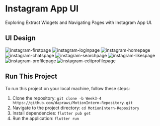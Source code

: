 # Instagram App UI

Exploring Extract Widgets and Navigating Pages with Instagram App UI.

## UI Design
![instagram-firstpage](https://github.com/dapraws/MotionIntern-Repository/assets/122019775/601786cf-ae4f-4d9c-a240-125ad0738136)
![instagram-loginpage](https://github.com/dapraws/MotionIntern-Repository/assets/122019775/f98eee2c-8d36-490a-81c3-5bc4ae031974)
![instagram-homepage](https://github.com/dapraws/MotionIntern-Repository/assets/122019775/78a310aa-3700-43f6-b18a-c54286a9af3d)
![instagram-chatspage](https://github.com/dapraws/MotionIntern-Repository/assets/122019775/59708e1a-6610-48e0-b0ee-48bffc548dc6)
![instagram-searchpage](https://github.com/dapraws/MotionIntern-Repository/assets/122019775/a8d63e36-b652-4fa7-8f98-ab614015c4fe)
![instagram-likespage](https://github.com/dapraws/MotionIntern-Repository/assets/122019775/29169b45-e0ee-439b-bd00-db1ab8accd97)
![instagram-profilepage](https://github.com/dapraws/MotionIntern-Repository/assets/122019775/9c929553-c615-4bd4-95ee-0dfda9a66720)
![instagram-editprofilepage](https://github.com/dapraws/MotionIntern-Repository/assets/122019775/191172db-39a3-4328-8964-7cc55f560204)



## Run This Project

To run this project on your local machine, follow these steps:

1. Clone the repository: `git clone -b Week3-4 https://github.com/dapraws/MotionIntern-Repository.git`
2. Navigate to the project directory: `cd MotionIntern-Repository`
3. Install dependencies: `flutter pub get`
4. Run the application: `flutter run`

